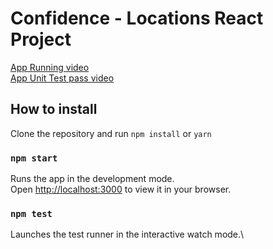 # Confidence - Locations React Project

[App Running video](https://youtu.be/mLxX_XEiOKU)\
[App Unit Test pass video](https://youtu.be/Oo4zkzuHh6I)

## How to install

Clone the repository and run `npm install` or `yarn`

### `npm start`

Runs the app in the development mode.\
Open [http://localhost:3000](http://localhost:3000) to view it in your browser.

### `npm test`

Launches the test runner in the interactive watch mode.\
